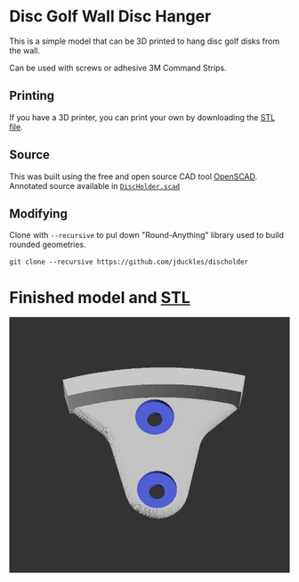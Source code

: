 # Disc Golf Wall Disc Hanger 

This is a simple model that can be 3D printed to hang disc golf disks from the wall.

Can be used with screws or adhesive 3M Command Strips.

## Printing 

If you have a 3D printer, you can print your own by downloading the [STL file](https://github.com/jduckles/discholder/blob/master/DiscHolder.stl). 

## Source 

This was built using the free and open source CAD tool [OpenSCAD](https://openscad.org/). Annotated source available in [`DiscHolder.scad`](DiscHolder.scad)

## Modifying 

Clone with `--recursive` to pul down "Round-Anything" library used to build rounded geometries.

```
git clone --recursive https://github.com/jduckles/discholder
```

# Finished model and [STL](DiscHolder.stl)

![](discholder.jpg)

